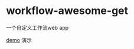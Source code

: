 # workflow-awesome-get
一个自定义工作流web app
<div><a target="blank" href="http://mo-om.github.io/workflow-awesome-get/">demo</a>&nbsp;演示</div>
